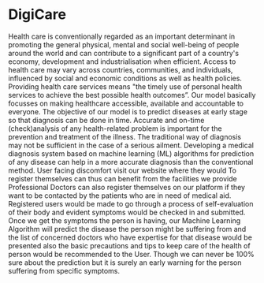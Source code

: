# DigiCare
Health care is conventionally regarded as an important determinant in promoting the general physical, mental and social well-being of people around the world and can contribute to a significant part of a country's economy, development and industrialisation when efficient.
Access to health care may vary across countries, communities, and individuals, influenced by social and economic conditions as well as health policies. Providing health care services means "the timely use of personal health services to achieve the best possible health outcomes”.
Our model basically focusses on making healthcare accessible, available and accountable to everyone. The objective of our model is to predict diseases at early stage so that diagnosis can be done in time.
Accurate and on-time (check)analysis of any health-related problem is important for the prevention and treatment of the illness. 
The traditional way of diagnosis may not be sufficient in the case of a serious ailment. Developing a medical diagnosis system based on machine learning (ML) algorithms for prediction of any disease can help in a more accurate diagnosis than the conventional method. 
User facing discomfort visit our website where they would 
To register themselves can thus can benefit from the facilities we provide
Professional Doctors can also register themselves on our platform if they want to be contacted by the patients who are in need of medical aid.
Registered users would be made to go through a process of self-evaluation of their body and evident symptoms would be checked in and submitted.
Once we get the symptoms the person is having, our Machine Learning Algorithm will predict the disease the person might be suffering from and the list of concerned doctors who have expertise for that disease would be presented also the basic precautions and tips to keep care of the health of person would be recommended to the User. 
Though we can never be 100% sure about the prediction but it is surely an early warning for the person suffering from specific symptoms.
